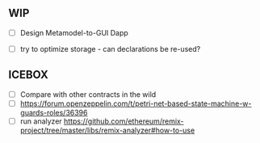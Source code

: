 WIP
---

- [ ] Design Metamodel-to-GUI Dapp
- [ ] try to optimize storage - can declarations be re-used?


ICEBOX
------
- [ ] Compare with other contracts in the wild
- [ ] https://forum.openzeppelin.com/t/petri-net-based-state-machine-w-guards-roles/36396
- [ ] run analyzer https://github.com/ethereum/remix-project/tree/master/libs/remix-analyzer#how-to-use
